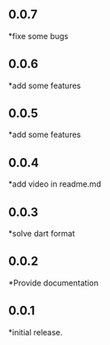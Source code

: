 ## 0.0.7

*fixe some bugs

## 0.0.6

*add some features

## 0.0.5

*add some features

## 0.0.4

*add video in readme.md

## 0.0.3

*solve dart format

## 0.0.2

*Provide documentation

## 0.0.1

*initial release.